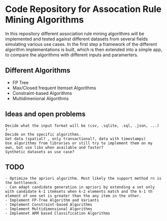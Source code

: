 # Code Repository for Assocation Rule Mining Algorithms

In this repository different association rule mining algorithms will be implemented and tested against different datasets from several fields simulating various use cases. In the first step
a framework of the different algorithm implementations is built, which is then extended into a simple app, to compare the algorithms with different inputs and paramerters.

## Different Algorithms

- FP Tree
- Max/Closed frequent Itemset Algorithms
- Constraint-based Algorithms
- Multidimenional Algorithms

## Ideas and open problems

```
Decide what the input format will be (csv, .sqlite, .sql, .json, ...) ?
Decide on the specific algorithms.
Get data (spatial? , only transactional?, data with timestamps)
Use algorithms from libraries or still try to implement them on my own, but use libs when available and faster?
Synthetic datasets as use case?
```

## TODO

```
- Optimize the apriori algorithm. Most likely the support method rn is the bottleneck.
- Can adapt candidate generation in apriori by extending a set only with candidate k-1 itemsets when k-2 elements match and the k-1 th element of one set is greater than the any item in the other.
- Implement FP-Tree Algorithm and Variants
- Implement Constraint-based Algorithms
- Implement Multidimensional Algorithms
- Implemnet ARM based Classification Algorithms
```
